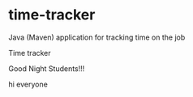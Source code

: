 # time-tracker
Java (Maven) application for tracking time on the job

Time tracker

Good Night Students!!!

hi everyone
